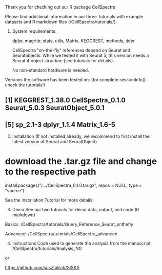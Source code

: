 Thank you for checking out our R package CellSpectra

Please find additional information in our three Tutorials with example datasets 
and R markdown files (/CellSpectra/tutorials/).

1. System requirements:

    dplyr,
    magrittr,
    stats,
    utils,
    Matrix,
    KEGGREST, 
    methods, 
    tidyr

    CellSpectra "on-the-fly" references depend on Seurat and Seuratobjects. 
    While we tested it with Seurat 5, this version needs a Seurat 4 object 
    structure (see tutorials for details).
    
    No non-standard hardware is needed. 
    
Versions the software has been tested on:
(for complete sessionInfo() check the tutorials!)

## [1] KEGGREST_1.38.0 CellSpectra_0.1.0 Seurat_5.0.3 SeuratObject_5.0.1
## [5] sp_2.1-3 dplyr_1.1.4 Matrix_1.6-5

2. Installation
(If not installed already, we recommend to first install the latest version of Seurat 
and SeuratObject)

# download the .tar.gz file and change to the respective path
install.packages("/.../CellSpectra_0.1.0.tar.gz", repos = NULL, type = "source")

See the Installation Tutorial for more details!

3. Demo
See our two tutorials for demo data, output, and code (R markdown)

Basics: 
/CellSpectra/tutorials/Query_Reference_Seurat_onthefly

Advanced: 
/CellSpectra/tutorials/CellSpectra_advanced

4. Instructions 
Code used to generate the analysis from the manuscript: 
/CellSpectra/tutorials/Analysis_NG

or

https://github.com/susztaklab/SISKA

    
  

